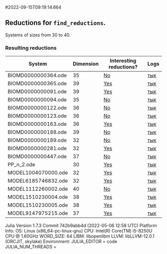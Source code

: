 #2022-09-15T09:19:14.664

## Reductions for `find_reductions`.
Systems of sizes from 30 to 40.

### Resulting reductions
| System | Dimension | Interesting reductions? | Logs |
| ------ | --------- | ----------------------- | ---- |
| BIOMD0000000364.ode | 35| [No](https://github.com/x3042/Exact-reduction-of-ODE-systems/tree/main/benchmark/experiment_3/data/BIOMD0000000364.ode.jl)| [тык](https://github.com/x3042/Exact-reduction-of-ODE-systems/tree/main/benchmark/experiment_3/data/BIOMD0000000364.ode.log) |
| BIOMD0000000365.ode | 39| [Yes](https://github.com/x3042/Exact-reduction-of-ODE-systems/tree/main/benchmark/experiment_3/data/BIOMD0000000365.ode.jl)| [тык](https://github.com/x3042/Exact-reduction-of-ODE-systems/tree/main/benchmark/experiment_3/data/BIOMD0000000365.ode.log) |
| BIOMD0000000091.ode | 39| [Yes](https://github.com/x3042/Exact-reduction-of-ODE-systems/tree/main/benchmark/experiment_3/data/BIOMD0000000091.ode.jl)| [тык](https://github.com/x3042/Exact-reduction-of-ODE-systems/tree/main/benchmark/experiment_3/data/BIOMD0000000091.ode.log) |
| BIOMD0000000094.ode | 35| [No](https://github.com/x3042/Exact-reduction-of-ODE-systems/tree/main/benchmark/experiment_3/data/BIOMD0000000094.ode.jl)| [тык](https://github.com/x3042/Exact-reduction-of-ODE-systems/tree/main/benchmark/experiment_3/data/BIOMD0000000094.ode.log) |
| BIOMD0000000122.ode | 36| [No](https://github.com/x3042/Exact-reduction-of-ODE-systems/tree/main/benchmark/experiment_3/data/BIOMD0000000122.ode.jl)| [тык](https://github.com/x3042/Exact-reduction-of-ODE-systems/tree/main/benchmark/experiment_3/data/BIOMD0000000122.ode.log) |
| BIOMD0000000123.ode | 36| [No](https://github.com/x3042/Exact-reduction-of-ODE-systems/tree/main/benchmark/experiment_3/data/BIOMD0000000123.ode.jl)| [тык](https://github.com/x3042/Exact-reduction-of-ODE-systems/tree/main/benchmark/experiment_3/data/BIOMD0000000123.ode.log) |
| BIOMD0000000163.ode | 36| [Yes](https://github.com/x3042/Exact-reduction-of-ODE-systems/tree/main/benchmark/experiment_3/data/BIOMD0000000163.ode.jl)| [тык](https://github.com/x3042/Exact-reduction-of-ODE-systems/tree/main/benchmark/experiment_3/data/BIOMD0000000163.ode.log) |
| BIOMD0000000188.ode | 39| [No](https://github.com/x3042/Exact-reduction-of-ODE-systems/tree/main/benchmark/experiment_3/data/BIOMD0000000188.ode.jl)| [тык](https://github.com/x3042/Exact-reduction-of-ODE-systems/tree/main/benchmark/experiment_3/data/BIOMD0000000188.ode.log) |
| BIOMD0000000189.ode | 32| [No](https://github.com/x3042/Exact-reduction-of-ODE-systems/tree/main/benchmark/experiment_3/data/BIOMD0000000189.ode.jl)| [тык](https://github.com/x3042/Exact-reduction-of-ODE-systems/tree/main/benchmark/experiment_3/data/BIOMD0000000189.ode.log) |
| BIOMD0000000281.ode | 32| [Yes](https://github.com/x3042/Exact-reduction-of-ODE-systems/tree/main/benchmark/experiment_3/data/BIOMD0000000281.ode.jl)| [тык](https://github.com/x3042/Exact-reduction-of-ODE-systems/tree/main/benchmark/experiment_3/data/BIOMD0000000281.ode.log) |
| BIOMD0000000447.ode | 37| [No](https://github.com/x3042/Exact-reduction-of-ODE-systems/tree/main/benchmark/experiment_3/data/BIOMD0000000447.ode.jl)| [тык](https://github.com/x3042/Exact-reduction-of-ODE-systems/tree/main/benchmark/experiment_3/data/BIOMD0000000447.ode.log) |
| PP_n_2.ode | 30| [Yes](https://github.com/x3042/Exact-reduction-of-ODE-systems/tree/main/benchmark/experiment_3/data/PP_n_2.ode.jl)| [тык](https://github.com/x3042/Exact-reduction-of-ODE-systems/tree/main/benchmark/experiment_3/data/PP_n_2.ode.log) |
| MODEL1004070000.ode | 32| [Yes](https://github.com/x3042/Exact-reduction-of-ODE-systems/tree/main/benchmark/experiment_3/data/MODEL1004070000.ode.jl)| [тык](https://github.com/x3042/Exact-reduction-of-ODE-systems/tree/main/benchmark/experiment_3/data/MODEL1004070000.ode.log) |
| MODEL6185746832.ode | 32| [Yes](https://github.com/x3042/Exact-reduction-of-ODE-systems/tree/main/benchmark/experiment_3/data/MODEL6185746832.ode.jl)| [тык](https://github.com/x3042/Exact-reduction-of-ODE-systems/tree/main/benchmark/experiment_3/data/MODEL6185746832.ode.log) |
| MODEL1112260002.ode | 40| [No](https://github.com/x3042/Exact-reduction-of-ODE-systems/tree/main/benchmark/experiment_3/data/MODEL1112260002.ode.jl)| [тык](https://github.com/x3042/Exact-reduction-of-ODE-systems/tree/main/benchmark/experiment_3/data/MODEL1112260002.ode.log) |
| MODEL1510230004.ode | 38| [Yes](https://github.com/x3042/Exact-reduction-of-ODE-systems/tree/main/benchmark/experiment_3/data/MODEL1510230004.ode.jl)| [тык](https://github.com/x3042/Exact-reduction-of-ODE-systems/tree/main/benchmark/experiment_3/data/MODEL1510230004.ode.log) |
| MODEL1510230005.ode | 38| [Yes](https://github.com/x3042/Exact-reduction-of-ODE-systems/tree/main/benchmark/experiment_3/data/MODEL1510230005.ode.jl)| [тык](https://github.com/x3042/Exact-reduction-of-ODE-systems/tree/main/benchmark/experiment_3/data/MODEL1510230005.ode.log) |
| MODEL9147975215.ode | 37| [Yes](https://github.com/x3042/Exact-reduction-of-ODE-systems/tree/main/benchmark/experiment_3/data/MODEL9147975215.ode.jl)| [тык](https://github.com/x3042/Exact-reduction-of-ODE-systems/tree/main/benchmark/experiment_3/data/MODEL9147975215.ode.log) |

Julia Version 1.7.3
Commit 742b9abb4d (2022-05-06 12:58 UTC)
Platform Info:
  OS: Linux (x86_64-pc-linux-gnu)
  CPU: Intel(R) Core(TM) i5-8250U CPU @ 1.60GHz
  WORD_SIZE: 64
  LIBM: libopenlibm
  LLVM: libLLVM-12.0.1 (ORCJIT, skylake)
Environment:
  JULIA_EDITOR = code
  JULIA_NUM_THREADS = 


